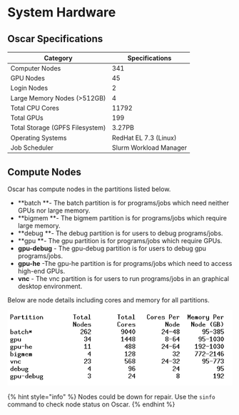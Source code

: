 # System Hardware

## Oscar Specifications

| Category                        | Specifications         |
| ------------------------------- | ---------------------- |
| Computer Nodes                  | 341                    |
| GPU Nodes                       | 45                     |
| Login Nodes                     | 2                      |
| Large Memory Nodes (>512GB)     | 4                      |
| Total CPU Cores                 | 11792                  |
| Total GPUs                      | 199                    |
| Total Storage (GPFS Filesystem) | 3.27PB                 |
| Operating Systems               | RedHat EL 7.3 (Linux)  |
| Job Scheduler                   | Slurm Workload Manager |

## Compute Nodes

Oscar has compute nodes in the partitions listed below.

* **batch **- The batch partition is for programs/jobs which need neither GPUs nor large memory.
* **bigmem **- The bigmem partition is for programs/jobs which require large memory. 
* **debug **- The debug partition is for users to debug programs/jobs.
* **gpu **- The gpu partition is for programs/jobs which require GPUs.
* **gpu-debug** - The gpu-debug partition is for users to debug gpu programs/jobs. 
* **gpu-he** -The gpu-he partition is for programs/jobs which need to access high-end GPUs. 
* **vnc** - The vnc partition is for users to run programs/jobs in an graphical desktop environment. 

Below are node details including cores and memory for all partitions. 

![Compute Nodes  in Partitions](<.gitbook/assets/ccv-doc-partitions (1).png>)

{% hint style="info" %}
Nodes could be down for repair. Use the `sinfo` command to check node status on Oscar.
{% endhint %}

